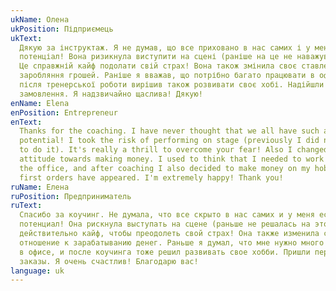 ```yaml
---
ukName: Олена
ukPosition: Підприємець
ukText:
  Дякую за інструктаж. Я не думав, що все приховано в нас самих і у мене є такий
  потенціал! Вона ризикнула виступити на сцені (раніше на це не наважувалася).
  Це справжній кайф подолати свій страх! Вона також змінила своє ставлення до
  заробляння грошей. Раніше я вважав, що потрібно багато працювати в офісі, а
  після тренерської роботи вирішив також розвивати своє хобі. Надійшли перші
  замовлення. Я надзвичайно щаслива! Дякую!
enName: Elena
enPosition: Entrepreneur
enText:
  Thanks for the coaching. I have never thought that we all have such a hidden
  potential! I took the risk of performing on stage (previously I did not dare
  to do it). It's really a thrill to overcome your fear! Also I changed my
  attitude towards making money. I used to think that I needed to work hard in
  the office, and after coaching I also decided to make money on my hobby. The
  first orders have appeared. I'm extremely happy! Thank you!
ruName: Елена
ruPosition: Предприниматель
ruText:
  Спасибо за коучинг. Не думала, что все скрыто в нас самих и у меня есть такой
  потенциал! Она рискнула выступать на сцене (раньше не решалась на это). Это
  действительно кайф, чтобы преодолеть свой страх! Она также изменила свое
  отношение к зарабатыванию денег. Раньше я думал, что мне нужно много работать
  в офисе, и после коучинга тоже решил развивать свое хобби. Пришли первые
  заказы. Я очень счастлив! Благодарю вас!
language: uk
---
```

